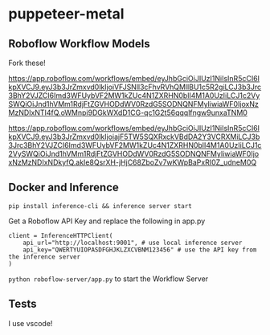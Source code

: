 # puppeteer-metal

## Roboflow Workflow Models

Fork these!

https://app.roboflow.com/workflows/embed/eyJhbGciOiJIUzI1NiIsInR5cCI6IkpXVCJ9.eyJ3b3JrZmxvd0lkIjoiVFJSNll3cFhvRVhQMllBU1c5R2giLCJ3b3Jrc3BhY2VJZCI6Imd3WFUybVF2MW1kZUc4N1ZXRHN0blI4M1A0UzIiLCJ1c2VySWQiOiJnd1hVMm1RdjFtZGVHODdWV0RzdG5SODNQNFMyIiwiaWF0IjoxNzMzNDIxNTI4fQ.oWMnpi9DGkWXdD1CG-qc1G2t56qqqlfngw9unxaTNM0

https://app.roboflow.com/workflows/embed/eyJhbGciOiJIUzI1NiIsInR5cCI6IkpXVCJ9.eyJ3b3JrZmxvd0lkIjoiajF5TW5SQXRxckVBdDA2Y3VCRXMiLCJ3b3Jrc3BhY2VJZCI6Imd3WFUybVF2MW1kZUc4N1ZXRHN0blI4M1A0UzIiLCJ1c2VySWQiOiJnd1hVMm1RdjFtZGVHODdWV0RzdG5SODNQNFMyIiwiaWF0IjoxNzMzNDIxNDkyfQ.akIe8QsrXH-jHjC68ZboZv7wKWpBaPxRI0Z_udneM0Q

## Docker and Inference
`pip install inference-cli && inference server start`

Get a Roboflow API Key and replace the following in app.py

```
client = InferenceHTTPClient(
    api_url="http://localhost:9001", # use local inference server
    api_key="QWERTYUIOPASDFGHJKLZXCVBNM123456" # use the API key from the inference server
)
```

`python roboflow-server/app.py` to start the Workflow Server

## Tests
I use vscode!